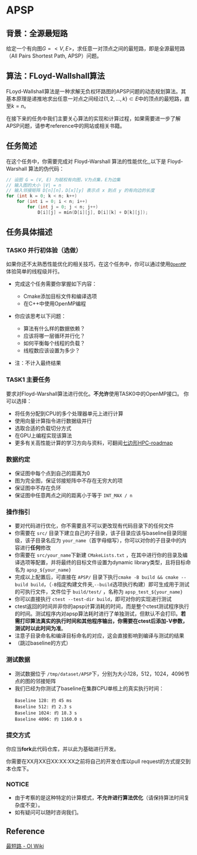 # APSP
## 背景：全源最短路
给定一个有向图$G=<V,E>$，求任意一对顶点之间的最短路，即是全源最短路（All Pairs Shortest Path, APSP）问题。
## 算法：FLoyd-Wallshall算法
FLoyd-Wallshall算法是一种求解无负权环路图的APSP问题的动态规划算法。其基本原理是递推地求出任意一对点之间经过$\{1,2,...,k\} \subset E$中的顶点的最短路，直至$k=n$。

在接下来的任务中我们主要关心算法的实现和计算过程，如果需要进一步了解APSP问题，请参考reference中的网站或相关书籍。
## 任务简述
在这个任务中，你需要完成对 Floyd-Warshall 算法的性能优化,,以下是 Floyd-Warshall 算法的伪代码：

```c++
// 设图 G = (V, E) 为赋权有向图，V为点集，E为边集
// 输入图的大小 |V| = n
// 输入邻接矩阵 D[n][n]，D[x][y] 表示点 x 到点 y 的有向边的长度
for (int k = 0; k < n; k++)
    for (int i = 0; i < n; i++)
        for (int j = 0; j < n; j++)
            D[i][j] = min(D[i][j], D[i][k] + D[k][j]);
```

## 任务具体描述
### TASK0 并行初体验（选做）

如果你还不太熟悉性能优化的相关技巧，在这个任务中，你可以通过使用[`OpenMP`](https://www.openmp.org)体验简单的线程级并行。

- 完成这个任务需要你掌握如下内容：
  - Cmake添加目标文件和编译选项
  - 在C++中使用OpenMP编程

- 你应该思考以下问题：
  - 算法有什么样的数据依赖？
  - 应该将哪一层循环并行化？
  - 如何平衡每个线程的负载？
  - 线程数应该设置为多少？

- 注：不计入最终结果

### TASK1 主要任务

要求对Floyd-Warshall算法进行优化。**不允许**使用TASK0中的OpenMP接口。
你可以选择：
- 将任务分配到CPU的多个处理器单元上进行计算
- 使用向量计算指令进行数据级并行
- 选取合适的负载切分方式
- 在GPU上编程实现该算法
- 更多有关高性能计算的学习方向与资料，可翻阅[七边形HPC-roadmap](https://heptagonhust.github.io/HPC-roadmap/)
### 数据约定

- 保证图中每个点到自己的距离为0
- 图为完全图，保证邻接矩阵中不存在无穷大的项
- 保证图中不存在负环
- 保证图中任意两点之间的距离小于等于 `INT_MAX / n`

### 操作指引

- 要对代码进行优化，你不需要且不可以更改现有代码目录下的任何文件
- 你需要在 `src/` 目录下建立自己的子目录，该子目录应该与baseline目录同层级，该子目录名应为 `your_name`（首字母缩写），你可以对你的子目录中的内容进行**任何**修改
- 你需要在 `src/your_name`下新建 `CMakeLists.txt` ，在其中进行你的目录及编译选项等配置，并将最终的目标文件设置为dynamic library类型，且将目标命名为 `apsp_${your_name}`
- 完成以上配置后，可直接在 `APSP/` 目录下执行`cmake -B build && cmake --build build`，（`-B`指定构建文件夹,`--build`选项执行构建）即可生成用于测试的可执行文件，文件位于 `build/test/` ，名称为 `apsp_test_${your_name}`
- 你可以直接执行 `ctest --test-dir build`，即可对你的实现进行测试
- ctest返回的时间并非你的apsp计算消耗的时间，而是整个ctest测试程序执行的时间。测试程序内对apsp算法耗时进行了单独测试，但默认不会打印。**若需打印算法真实的执行时间和其他程序输出，你需要在ctest后添加-V参数，测试时以此时间为准**。
- 注意子目录命名和编译目标命名的对应，这会直接影响到编译与测试的结果
- （跳过baseline的方式）
  
### 测试数据

- 测试数据位于 `/tmp/dataset/APSP`下，分别为大小128，512，1024，4096节点的图的邻接矩阵
- 我们已经为你测试了baseline在集群CPU单核上的真实执行时间：
    ```shell
    Baseline 128: 约 45 ms
    Baseline 512: 约 2.3 s
    Baseline 1024: 约 18.3 s
    Baseline 4096: 约 1160.0 s
    ```

### 提交方式

你应当**fork**此代码仓库，并以此为基础进行开发。

你需要在XX月XX日XX:XX:XX之前将自己的开发仓库以pull request的方式提交到本仓库下。

### NOTICE

- 由于考察的是这种特定的计算模式，**不允许进行算法优化**（请保持算法时间复杂度不变）。
- 如有疑问可以随时咨询我们。

## Reference

[最短路 - OI Wiki](https://oi-wiki.org/graph/shortest-path/#floyd-算法)

